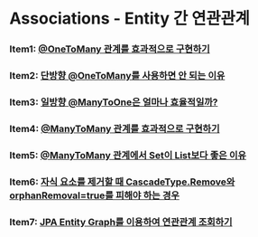 # Associations - Entity 간 연관관계

### Item1: [@OneToMany 관계를 효과적으로 구현하기](./item1.md)

### Item2: [단방향 @OneToMany를 사용하면 안 되는 이유](./item2.md)

### Item3: [일방향 @ManyToOne은 얼마나 효율적일까?](./item3.md)

### Item4: [@ManyToMany 관계를 효과적으로 구현하기](./item4.md)

### Item5: [@ManyToMany 관계에서 Set이 List보다 좋은 이유](./item5.md)

### Item6: [자식 요소를 제거할 때 CascadeType.Remove와 orphanRemoval=true를 피해야 하는 경우](./item6.md)

### Item7: [JPA Entity Graph를 이용하여 연관관계 조회하기](./item7.md)
